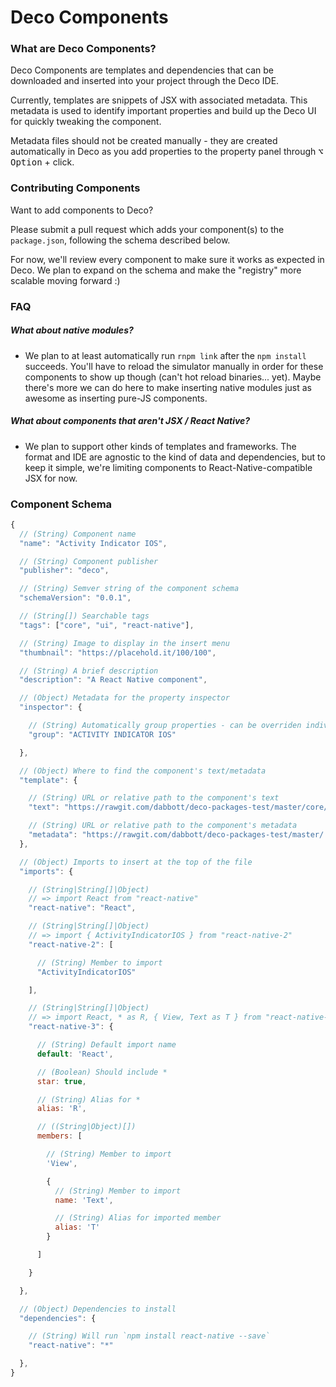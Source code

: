 # Deco Components

### What are Deco Components?

Deco Components are templates and dependencies that can be downloaded and inserted into your project through the Deco IDE.

Currently, templates are snippets of JSX with associated metadata. This metadata is used to identify important properties and build up the Deco UI for quickly tweaking the component.

Metadata files should not be created manually - they are created automatically in Deco as you add properties to the property panel through <kbd>⌥ Option</kbd> + click.

### Contributing Components

Want to add components to Deco?

Please submit a pull request which adds your component(s) to the `package.json`, following the schema described below.

For now, we'll review every component to make sure it works as expected in Deco. We plan to expand on the schema and make the "registry" more scalable moving forward :)

### FAQ

##### What about native modules?

* We plan to at least automatically run `rnpm link` after the `npm install` succeeds. You'll have to reload the simulator manually in order for these components to show up though (can't hot reload binaries... yet). Maybe there's more we can do here to make inserting native modules just as awesome as inserting pure-JS components.

##### What about components that aren't JSX / React Native?

* We plan to support other kinds of templates and frameworks. The format and IDE are agnostic to the kind of data and dependencies, but to keep it simple, we're limiting components to React-Native-compatible JSX for now.

### Component Schema

```javascript
{
  // (String) Component name
  "name": "Activity Indicator IOS",

  // (String) Component publisher
  "publisher": "deco",

  // (String) Semver string of the component schema
  "schemaVersion": "0.0.1",

  // (String[]) Searchable tags
  "tags": ["core", "ui", "react-native"],

  // (String) Image to display in the insert menu
  "thumbnail": "https://placehold.it/100/100",

  // (String) A brief description
  "description": "A React Native component",

  // (Object) Metadata for the property inspector
  "inspector": {

    // (String) Automatically group properties - can be overriden individually
    "group": "ACTIVITY INDICATOR IOS"

  },

  // (Object) Where to find the component's text/metadata
  "template": {

    // (String) URL or relative path to the component's text
    "text": "https://rawgit.com/dabbott/deco-packages-test/master/core/ActivityIndicatorIOS.jsx",

    // (String) URL or relative path to the component's metadata
    "metadata": "https://rawgit.com/dabbott/deco-packages-test/master/.deco/core/ActivityIndicatorIOS.jsx.deco"
  },

  // (Object) Imports to insert at the top of the file
  "imports": {

    // (String|String[]|Object)
    // => import React from "react-native"
    "react-native": "React",

    // (String|String[]|Object)
    // => import { ActivityIndicatorIOS } from "react-native-2"
    "react-native-2": [

      // (String) Member to import
      "ActivityIndicatorIOS"

    ],

    // (String|String[]|Object)
    // => import React, * as R, { View, Text as T } from "react-native-3"
    "react-native-3": {

      // (String) Default import name
      default: 'React',

      // (Boolean) Should include *
      star: true,

      // (String) Alias for *
      alias: 'R',

      // ((String|Object)[])
      members: [

        // (String) Member to import
        'View',

        {
          // (String) Member to import
          name: 'Text',

          // (String) Alias for imported member
          alias: 'T'
        }

      ]

    }

  },

  // (Object) Dependencies to install
  "dependencies": {

    // (String) Will run `npm install react-native --save`
    "react-native": "*"

  },
}
```

